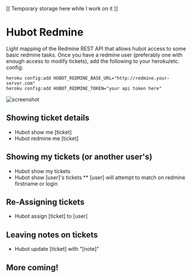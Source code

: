 [[ Temporary storage here while I work on it ]]

# Hubot Redmine

Light mapping of the Redmine REST API that allows hubot access to some basic redmine tasks. Once you have a redmine
user (preferably one with enough access to modify tickets), add the following to your heroku/etc. config:

    heroku config:add HUBOT_REDMINE_BASE_URL="http://redmine.your-server.com"
    heroku config:add HUBOT_REDMINE_TOKEN="your api token here"
  
![screenshot](https://github.com/robhurring/hubot-redmine/blob/master/ss.png?raw=true)

## Showing ticket details

* Hubot show me [ticket]
* Hubot redmine me [ticket]

## Showing my tickets (or another user's)

* Hubot show my tickets
* Hubot show [user]'s tickets
** [user] will attempt to match on redmine firstname or login

## Re-Assigning tickets

* Hubot assign [ticket] to [user]

## Leaving notes on tickets

* Hubot update [ticket] with "[note]"

## More coming!